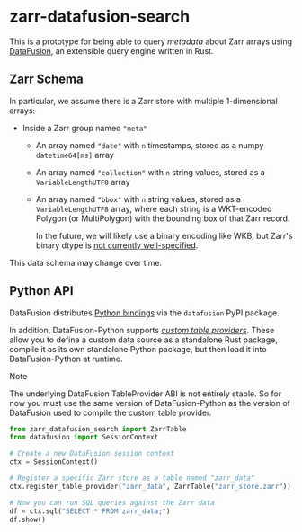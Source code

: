# zarr-datafusion-search

This is a prototype for being able to query _metadata_ about Zarr arrays using [DataFusion](https://datafusion.apache.org/), an extensible query engine written in Rust.

## Zarr Schema

In particular, we assume there is a Zarr store with multiple 1-dimensional arrays:

- Inside a Zarr group named `"meta"`
    - An array named `"date"` with `n` timestamps, stored as a numpy `datetime64[ms]` array
    - An array named `"collection"` with `n` string values, stored as a `VariableLengthUTF8` array
    - An array named `"bbox"` with `n` string values, stored as a `VariableLengthUTF8` array, where each string is a WKT-encoded Polygon (or MultiPolygon) with the bounding box of that Zarr record.

        In the future, we will likely use a binary encoding like WKB, but Zarr's binary dtype is [not currently well-specified](https://github.com/zarr-developers/zarr-python/issues/3517).

This data schema may change over time.

## Python API

DataFusion distributes [Python bindings](https://datafusion.apache.org/python/) via the `datafusion` PyPI package.

In addition, DataFusion-Python supports [_custom table providers_](https://datafusion.apache.org/python/user-guide/data-sources.html#custom-table-provider). These allow you to define a custom data source as a standalone Rust package, compile it as its own standalone Python package, but then load it into DataFusion-Python at runtime.

> [!NOTE]
> The underlying DataFusion TableProvider ABI is not entirely stable. So for now
> you must use the same version of DataFusion-Python as the version of
> DataFusion used to compile the custom table provider.

```py
from zarr_datafusion_search import ZarrTable
from datafusion import SessionContext

# Create a new DataFusion session context
ctx = SessionContext()

# Register a specific Zarr store as a table named "zarr_data"
ctx.register_table_provider("zarr_data", ZarrTable("zarr_store.zarr"))

# Now you can run SQL queries against the Zarr data
df = ctx.sql("SELECT * FROM zarr_data;")
df.show()
```

